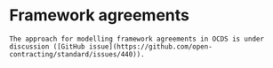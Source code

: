 # Framework agreements

```{note}
The approach for modelling framework agreements in OCDS is under discussion ([GitHub issue](https://github.com/open-contracting/standard/issues/440)).
```
